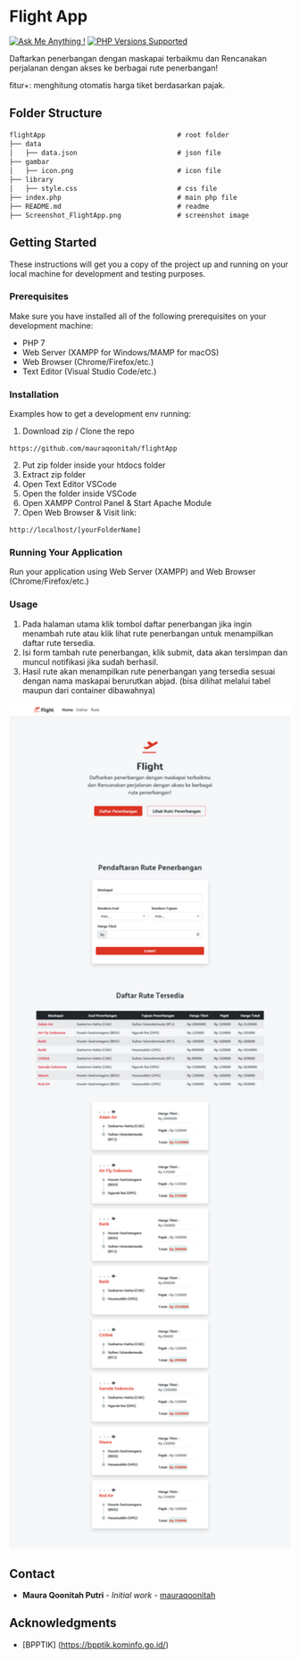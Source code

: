 # Flight App

[![Ask Me Anything !](https://img.shields.io/badge/Ask%20me-anything-1abc9c.svg)](https://github.com/mauraqoonitah)
<a href="#tada-php-support" title="PHP Versions Supported"><img alt="PHP Versions Supported" src="https://img.shields.io/badge/php-5.3%20to%208.1-777bb3.svg?logo=php&logoColor=white&labelColor=555555"></a>

Daftarkan penerbangan dengan maskapai terbaikmu
dan Rencanakan perjalanan dengan akses ke berbagai rute penerbangan!

fitur+: menghitung otomatis harga tiket berdasarkan pajak.

## Folder Structure

    flightApp                                 # root folder
    ├── data
    │   ├── data.json                         # json file
    ├── gambar
    │   ├── icon.png                          # icon file
    ├── library
    │   ├── style.css                         # css file
    ├── index.php                             # main php file
    ├── README.md                             # readme
    ├── Screenshot_FlightApp.png              # screenshot image

## Getting Started

These instructions will get you a copy of the project up and running on your local machine for development and testing purposes.

### Prerequisites

Make sure you have installed all of the following prerequisites on your development machine:

- PHP 7
- Web Server (XAMPP for Windows/MAMP for macOS)
- Web Browser (Chrome/Firefox/etc.)
- Text Editor (Visual Studio Code/etc.)

### Installation

Examples how to get a development env running:

1. Download zip / Clone the repo

```
https://github.com/mauraqoonitah/flightApp
```

2. Put zip folder inside your htdocs folder
3. Extract zip folder
4. Open Text Editor VSCode
5. Open the folder inside VSCode
6. Open XAMPP Control Panel & Start Apache Module
7. Open Web Browser & Visit link:

```
http://localhost/[yourFolderName]
```

### Running Your Application

Run your application using Web Server (XAMPP) and Web Browser (Chrome/Firefox/etc.)

### Usage

1. Pada halaman utama klik tombol daftar penerbangan jika ingin menambah rute atau klik lihat rute penerbangan untuk menampilkan daftar rute tersedia.
2. Isi form tambah rute penerbangan, klik submit, data akan tersimpan dan muncul notifikasi jika sudah berhasil.
3. Hasil rute akan menampilkan rute penerbangan yang tersedia sesuai dengan nama maskapai berurutkan abjad. (bisa dilihat melalui tabel maupun dari container dibawahnya)

<img src="https://github.com/mauraqoonitah/flightApp/blob/master/Screenshot_FlightApp.png" width="800">

## Contact

- **Maura Qoonitah Putri** - _Initial work_ - [mauraqoonitah](https://github.com/mauraqoonitah)

## Acknowledgments

- [BPPTIK] (https://bpptik.kominfo.go.id/)

